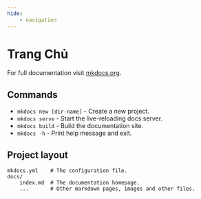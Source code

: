 ```yaml
---
hide:
    - navigation
---
```

# Trang Chủ

For full documentation visit [mkdocs.org](https://www.mkdocs.org).

## Commands

* `mkdocs new [dir-name]` - Create a new project.
* `mkdocs serve` - Start the live-reloading docs server.
* `mkdocs build` - Build the documentation site.
* `mkdocs -h` - Print help message and exit. 

## Project layout

    mkdocs.yml    # The configuration file.
    docs/
        index.md  # The documentation homepage.
        ...       # Other markdown pages, images and other files.
